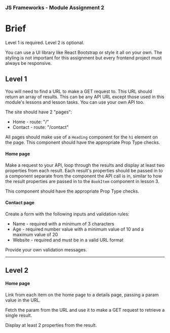 ### JS Frameworks - Module Assignment 2

# Brief

Level 1 is required.
Level 2 is optional.

You can use a UI library like React Bootstrap or style it all on your own. 
The styling is not important for this assignment but every frontend project must always be responsive.

## Level 1

You will need to find a URL to make a GET request to. This URL should return an array of results.
This can be any API URL except those used in this module's lessons and lesson tasks. You can use your own API too.

The site should have 2 "pages":

-   Home - route: "/"
-   Contact - route: "/contact"

All pages should make use of a `Heading` component for the `h1` element on the page.
This component should have the appropriate Prop Type checks.

#### Home page

Make a request to your API, loop through the results and display at least two properties from each result.
Each result's properties should be passed in to a component separate from the component the API call is in, similar to how the result properties are passed in to the `BookItem` component in lesson 3.

This component should have the appropriate Prop Type checks.

#### Contact page

Create a form with the following inputs and validation rules:

-   Name - required with a minimum of 3 characters
-   Age - required number value with a minimum value of 10 and a maximum value of 20
-   Website - required and must be in a valid URL format

Provide your own validation messages.

---

## Level 2

#### Home page

Link from each item on the home page to a details page, passing a param value in the URL.

Fetch the param from the URL and use it to make a GET request to retrieve a single result.

Display at least 2 properties from the result.
